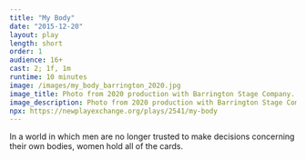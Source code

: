 ```yaml
---
title: "My Body"
date: "2015-12-20"
layout: play
length: short
order: 1
audience: 16+
cast: 2; 1f, 1m
runtime: 10 minutes
image: /images/my_body_barrington_2020.jpg
image_title: Photo from 2020 production with Barrington Stage Company.
image_description: Photo from 2020 production with Barrington Stage Company. Directed by Julianne Boyd, artistic director of Barrington Stage Company. Actors pictured: Doug Harris and Keri Safran. Photo by Emma Rothenberg-Ware.
npx: https://newplayexchange.org/plays/2541/my-body
---
```


In a world in which men are no longer trusted to make decisions concerning their own bodies, women hold all of the cards.
